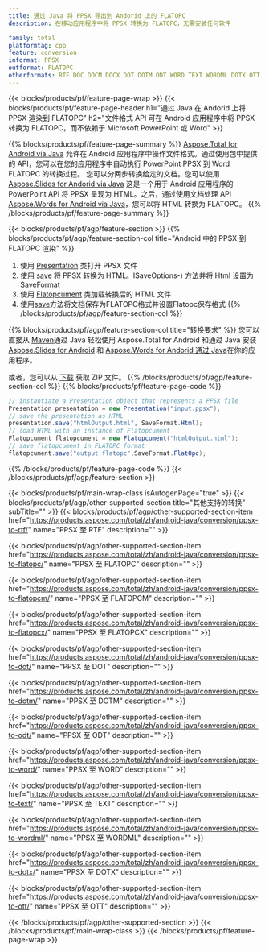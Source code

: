```yaml
---
title: 通过 Java 将 PPSX 导出到 Andorid 上的 FLATOPC
description: 在移动应用程序中将 PPSX 转换为 FLATOPC，无需安装任何软件

family: total
platformtag: cpp
feature: conversion
informat: PPSX
outformat: FLATOPC
otherformats: RTF DOC DOCM DOCX DOT DOTM ODT WORD TEXT WORDML DOTX OTT
---
```

{{< blocks/products/pf/feature-page-wrap >}}
{{< blocks/products/pf/feature-page-header h1="通过 Java 在 Andorid 上将 PPSX 渲染到 FLATOPC" h2="文件格式 API 可在 Android 应用程序中将 PPSX 转换为 FLATOPC，而不依赖于 Microsoft PowerPoint 或 Word" >}}

{{% blocks/products/pf/feature-page-summary %}}
[Aspose.Total for Android via Java](https://products.aspose.com/total/android-java/) 允许在 Android 应用程序中操作文件格式。通过使用包中提供的 API，您可以在您的应用程序中自动执行 PowerPoint PPSX 到 Word FLATOPC 的转换过程。
您可以分两步转换给定的文档。您可以使用 [Aspose.Slides for Andorid via Java](https://products.aspose.com/slides/android-java/) 这是一个用于 Android 应用程序的 PowerPoint API 将 PPSX 呈现为 HTML。之后，通过使用文档处理 API [Aspose.Words for Android via Java](https://products.aspose.com/words/android-java/)，您可以将 HTML 转换为 FLATOPC。 
{{% /blocks/products/pf/feature-page-summary  %}}

{{< blocks/products/pf/agp/feature-section >}}
{{% blocks/products/pf/agp/feature-section-col title="Android 中的 PPSX 到 FLATOPC 渲染" %}}
1. 使用 [Presentation](https://reference.aspose.com/slides/java/com.aspose.slides/Presentation) 类打开 PPSX 文件
2. 使用 [save](https://reference.aspose.com/slides/java/com.aspose.slides/Presentation#save-java.lang.String-int-com.aspose.slides) 将 PPSX 转换为 HTML。ISaveOptions-) 方法并将 Html 设置为 SaveFormat
3. 使用 [Flatopcument](https://reference.aspose.com/words/java/com.aspose.words/Flatopcument) 类加载转换后的 HTML 文件
4. 使用[save](https://reference.aspose.com/words/java/com.aspose.words/Flatopcument#save(java.lang.String,int))方法将文档保存为FLATOPC格式并设置Flatopc保存格式
{{% /blocks/products/pf/agp/feature-section-col %}}

{{% blocks/products/pf/agp/feature-section-col title="转换要求" %}}
您可以直接从 [Maven](https://releases.aspose.com/total/java/)通过 Java 轻松使用 Aspose.Total for Android 和通过 Java 安装 [Aspose.Slides for Android](https://flatopcs.aspose.com/slides/androidjava/install-aspose-slides-for-android-via-java/) 和 [Aspose.Words for Andorid 通过 Java](https://flatopcs.aspose.com/words/java/install-aspose-words-for-android-via-java/#install-asposewords-for-android-via-java-from-maven-repository)在你的应用程序。

或者，您可以从 [下载](https://releases.aspose.com/total/androidjava) 获取 ZIP 文件。
{{% /blocks/products/pf/agp/feature-section-col %}}
{{% blocks/products/pf/feature-page-code %}}
```cs
// instantiate a Presentation object that represents a PPSX file
Presentation presentation = new Presentation("input.ppsx");
// save the presentation as HTML
presentation.save("htmlOutput.html", SaveFormat.Html);
// load HTML with an instance of Flatopcument
Flatopcument flatopcument = new Flatopcument("htmlOutput.html");
// save flatopcument in FLATOPC format
flatopcument.save("output.flatopc",SaveFormat.FlatOpc);   
```

{{% /blocks/products/pf/feature-page-code %}}
{{< /blocks/products/pf/agp/feature-section >}}

{{< blocks/products/pf/main-wrap-class isAutogenPage="true" >}}
{{< blocks/products/pf/agp/other-supported-section title="其他支持的转换" subTitle="" >}}
{{< blocks/products/pf/agp/other-supported-section-item href="https://products.aspose.com/total/zh/android-java/conversion/ppsx-to-rtf/" name="PPSX 至 RTF" description="" >}}

{{< blocks/products/pf/agp/other-supported-section-item href="https://products.aspose.com/total/zh/android-java/conversion/ppsx-to-flatopc/" name="PPSX 至 FLATOPC" description="" >}}

{{< blocks/products/pf/agp/other-supported-section-item href="https://products.aspose.com/total/zh/android-java/conversion/ppsx-to-flatopcm/" name="PPSX 至 FLATOPCM" description="" >}}

{{< blocks/products/pf/agp/other-supported-section-item href="https://products.aspose.com/total/zh/android-java/conversion/ppsx-to-flatopcx/" name="PPSX 至 FLATOPCX" description="" >}}

{{< blocks/products/pf/agp/other-supported-section-item href="https://products.aspose.com/total/zh/android-java/conversion/ppsx-to-dot/" name="PPSX 至 DOT" description="" >}}

{{< blocks/products/pf/agp/other-supported-section-item href="https://products.aspose.com/total/zh/android-java/conversion/ppsx-to-dotm/" name="PPSX 至 DOTM" description="" >}}

{{< blocks/products/pf/agp/other-supported-section-item href="https://products.aspose.com/total/zh/android-java/conversion/ppsx-to-odt/" name="PPSX 至 ODT" description="" >}}

{{< blocks/products/pf/agp/other-supported-section-item href="https://products.aspose.com/total/zh/android-java/conversion/ppsx-to-word/" name="PPSX 至 WORD" description="" >}}

{{< blocks/products/pf/agp/other-supported-section-item href="https://products.aspose.com/total/zh/android-java/conversion/ppsx-to-text/" name="PPSX 至 TEXT" description="" >}}

{{< blocks/products/pf/agp/other-supported-section-item href="https://products.aspose.com/total/zh/android-java/conversion/ppsx-to-wordml/" name="PPSX 至 WORDML" description="" >}}

{{< blocks/products/pf/agp/other-supported-section-item href="https://products.aspose.com/total/zh/android-java/conversion/ppsx-to-dotx/" name="PPSX 至 DOTX" description="" >}}

{{< blocks/products/pf/agp/other-supported-section-item href="https://products.aspose.com/total/zh/android-java/conversion/ppsx-to-ott/" name="PPSX 至 OTT" description="" >}}


{{< /blocks/products/pf/agp/other-supported-section >}}
{{< /blocks/products/pf/main-wrap-class >}}
{{< /blocks/products/pf/feature-page-wrap >}}